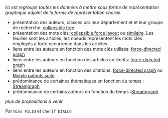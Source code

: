 _Ici est regroupé toutes les données à mettre sous forme de représentation graphique adjoint de la forme de représentation choisie._

- présentation des auteurs, classés par leur département et et leur groupe de recherche: [collapsible tree](https://bl.ocks.org/mbostock/4062045)
- présentation des mots clés: [collapsible force layout](https://bl.ocks.org/mbostock/1093130) ou [similaire](http://www.redotheweb.com/CodeFlower/). Les feuilles sont les articles, les noeuds représentent les mots clés employés à forte occurrence dans les articles.
- liens entre les auteurs en fonction des mots clés utilisés: [force-directed graph](https://bl.ocks.org/mbostock/4062045)
- liens entre les auteurs en fonction des articles co-écrits: [force-directed graph](https://bl.ocks.org/mbostock/4062045)
- liens entre les auteurs en fonction des citations: [force-directed graph](https://bl.ocks.org/mbostock/4062045) ou [Mobile patents suite](http://bl.ocks.org/mbostock/1153292)
- prédominance de certaines thématiques en fonction du temps : [Streamgraph](https://bl.ocks.org/mbostock/4060954)
- prédominance de certains auteurs en fonction du temps :[Streamgraph](https://bl.ocks.org/mbostock/4060954) 

_plus de propositions à venir_

Par `Nino FILIU` et `Cherif DIALLO`
